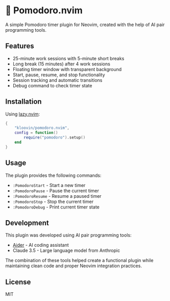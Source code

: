 # 🍅 Pomodoro.nvim

A simple Pomodoro timer plugin for Neovim, created with the help of AI pair programming tools.

## Features

- 25-minute work sessions with 5-minute short breaks
- Long break (15 minutes) after 4 work sessions
- Floating timer window with transparent background
- Start, pause, resume, and stop functionality
- Session tracking and automatic transitions
- Debug command to check timer state

## Installation

Using [lazy.nvim](https://github.com/folke/lazy.nvim):

```lua
{
    "kloovin/pomodoro.nvim",
    config = function()
        require("pomodoro").setup()
    end
}
```

## Usage

The plugin provides the following commands:

- `:PomodoroStart` - Start a new timer
- `:PomodoroPause` - Pause the current timer
- `:PomodoroResume` - Resume a paused timer
- `:PomodoroStop` - Stop the current timer
- `:PomodoroDebug` - Print current timer state

## Development

This plugin was developed using AI pair programming tools:
- [Aider](https://github.com/paul-gauthier/aider) - AI coding assistant
- Claude 3.5 - Large language model from Anthropic

The combination of these tools helped create a functional plugin while maintaining clean code and proper Neovim integration practices.

## License

MIT
